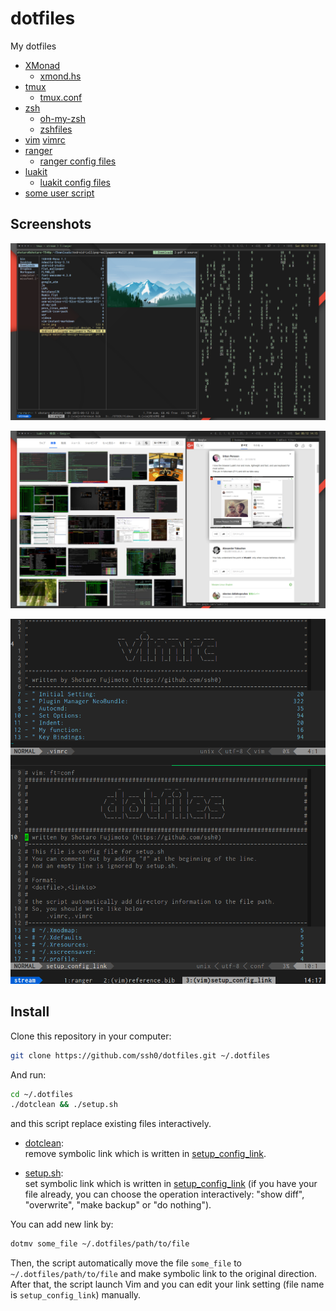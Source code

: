 dotfiles
========

My dotfiles

* [XMonad](http://xmonad.org/)
    * [xmond.hs](./xmonad/xmonad.hs)
* [tmux](https://tmux.github.io/)
    * [tmux.conf](./rcfiles/tmux.conf)
* [zsh](http://www.zsh.org/)
    * [oh-my-zsh](https://github.com/robbyrussell/oh-my-zsh)
    * [zshfiles](./zshfiles/)
* [vim](http://www.vim.org/)
    [vimrc](./vimfiles/vimrc)
* [ranger](http://ranger.nongnu.org/)
    * [ranger config files](./ranger/)
* [luakit](https://mason-larobina.github.io/luakit/)
    * [luakit config files](./luakit/)
* [some user script](./bin/)

Screenshots
-----------

![xmonad.png](./screenshots/xmonad.png)

![tmux.browsing](./screenshots/browsing.png)

![vim.png](./screenshots/vim.png)

Install
-------

Clone this repository in your computer:

```bash
git clone https://github.com/ssh0/dotfiles.git ~/.dotfiles
```

And run:

```bash
cd ~/.dotfiles
./dotclean && ./setup.sh
```

and this script replace existing files interactively.

* [dotclean](./dotclean):  
  remove symbolic link which is written in [setup_config_link](./setup_config_link).

* [setup.sh](./setup.sh):  
  set symbolic link which is written in [setup_config_link](./setup_config_link)
  (if you have your file already, you can choose the operation
  interactively: "show diff", "overwrite", "make backup" or "do nothing").

You can add new link by:

```bash
dotmv some_file ~/.dotfiles/path/to/file
```

Then, the script automatically move the file `some_file` to
`~/.dotfiles/path/to/file` and make symbolic link to the original
direction. After that, the script launch Vim and you can edit your link
setting (file name is `setup_config_link`) manually.
